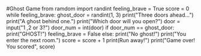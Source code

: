#Ghost Game
from ramdom import randint
feeling_brave = True
score = 0
while feeling_brave:
ghost_door = randint(1, 3)
print("Three doors ahead...")
print("A ghost behind one.")
print("Which door will you open?")
door = input("1 ,2 or 3?")
door_num = int(door)
if door_num == ghost_door:
print("GHOST!")
feeling_brave = False
else:
print("No ghost!")
print("You enter the next room.")
score = score + 1
print(Run away!")
print("Game over! You scored", score)
